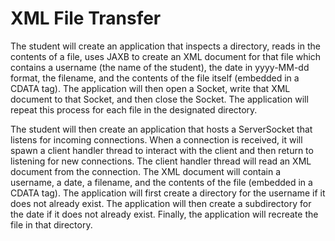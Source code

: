 XML File Transfer
===
The student will create an application that inspects a directory, reads in the contents of a file, uses JAXB to create an XML document for that file which contains a username (the name of the student), the date in yyyy-MM-dd format, the filename, and the contents of the file itself (embedded in a CDATA tag). The application will then open a Socket, write that XML document to that Socket, and then close the Socket. The application will repeat this process for each file in the designated directory.

The student will then create an application that hosts a ServerSocket that listens for incoming connections. When a connection is received, it will spawn a client handler thread to interact with the client and then return to listening for new connections. The client handler thread will read an XML document from the connection. The XML document will contain a username, a date, a filename, and the contents of the file (embedded in a CDATA tag). The application will first create a directory for the username if it does not already exist. The application will then create a subdirectory for the date if it does not already exist. Finally, the application will recreate the file in that directory.